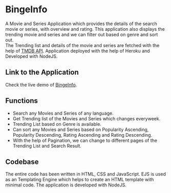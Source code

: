 # BingeInfo
A Movie and Series Application which provides the details of the search movie or series, with overview and rating. This application also displays the trending movie and series and we can filter out based on genre and sort out.
<br>The Trending list and details of the movie and series are fetched with the help of <a href="https://developers.themoviedb.org/3/getting-started/introduction">TMDB API</a>.
Application deployed with the help of Heroku and Developed with NodeJS.

## Link to the Application
Check the live demo of <a href="https://binge-info.herokuapp.com/">BingeInfo</a>.

## Functions
<ul>
<li>Search any Movies and Series of any language.</li>
<li>Get Trending list of the Movies and Series which changes everyweek.</li>
<li>Trending List based on Genre is available.</li>
<li>Can sort any Movies and Series based on Popularity Ascending, Popularity Descending, Rating Ascending and Rating Descending.</li>
<li>With the help of Pagination, we can change to different pages of the Trending List and Search Result.</li>
</ul>

## Codebase
The entire code has been written in HTML, CSS and JavaScript. EJS is used as an Templating Engine which helps to create an HTML template with minimal code. The application is developed with NodeJS.


